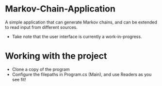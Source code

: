 # Markov-Chain-Application
A simple application that can generate Markov chains, and can be extended to read input from different sources.
  - Take note that the user interface is currently a work-in-progress.

# Working with the project
  - Clone a copy of the program
  - Configure the filepaths in Program.cs (Main), and use Readers as you see fit!
